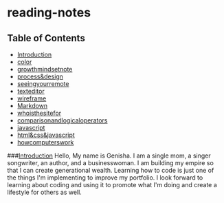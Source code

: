 # reading-notes
## Table of Contents
  * [Introduction](Introduction)
  * [color](color)
  * [growthmindsetnote](growthmindsetnote)
  * [process&design](process&design)
  * [seeingyourremote](seeingyourremote)
  * [texteditor](texteditor)
  * [wireframe](wireframe)
  * [Markdown](Markdown)
  * [whoisthesitefor](whoisthesitefor)
  * [comparisonandlogicaloperators](comparisonandlogicaloperators)
  * [javascript](javascript)
  * [html&css&javascript](html&css&javascript)
  * [howcomputerswork](howcomputerswork)

###[Introduction](Introduction)
Hello, My name is Genisha. I am a single mom, a singer songwriter, an author, and a businesswoman. I am building my empire so that I can create generational wealth. Learning how to code is just one of the things I'm implementing to improve my portfolio. I look forward to learning about coding and using it to promote what I'm doing and create a lifestyle for others as well.
  
